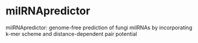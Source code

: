 # milRNApredictor
 
milRNApredictor: genome-free prediction of fungi milRNAs by incorporating k-mer scheme and distance-dependent pair potential
